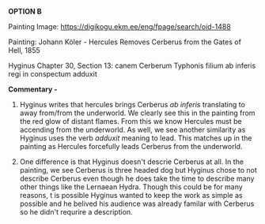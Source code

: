 **OPTION B**

Painting Image: https://digikogu.ekm.ee/eng/fpage/search/oid-1488

Painting: Johann Köler - Hercules Removes Cerberus from the Gates of Hell, 1855

Hyginus Chapter 30, Section 13: canem Cerberum Typhonis filium ab inferis regi in conspectum adduxit

**Commentary -** 
1. Hyginus writes that hercules brings Cerberus *ab inferis* translating to away from/from the underworld. 
We clearly see this in the painting from the red glow of distant flames. From this we know Hercules must be accending from the underworld.
As well, we see another similarity as Hyginus uses the verb *adduxit* meaning to lead. This matches up in the painting as Hercules forcefully leads Cerberus from the underworld.

2. One difference is that Hyginus doesn't descrie Cerberus at all. In the painting, we see Cerberus is three headed dog but Hyginus chose to not describe Cerberus
even though he does take the time to describe many other things like the Lernaean Hydra. 
Though this could be for many reasons, t is possible Hyginus wanted to keep the work as simple as possible and he belived his audience was already familar with Cerberus so he didn't requrire a description.
